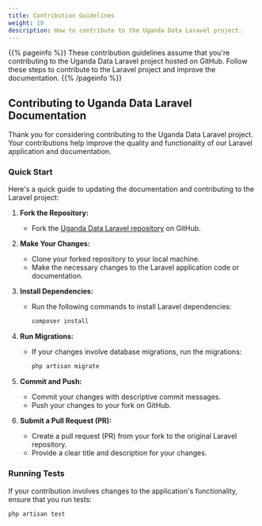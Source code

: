 ```yaml
---
title: Contribution Guidelines
weight: 10
description: How to contribute to the Uganda Data Laravel project.
---
```


{{% pageinfo %}}
These contribution guidelines assume that you're contributing to the Uganda Data Laravel project hosted on GitHub. Follow these steps to contribute to the Laravel project and improve the documentation.
{{% /pageinfo %}}

## Contributing to Uganda Data Laravel Documentation

Thank you for considering contributing to the Uganda Data Laravel project. Your contributions help improve the quality and functionality of our Laravel application and documentation.

### Quick Start

Here's a quick guide to updating the documentation and contributing to the Laravel project:

1. **Fork the Repository:**

   - Fork the [Uganda Data Laravel repository](https://github.com/Katznicho/ugandadistricts-laravel) on GitHub.

2. **Make Your Changes:**

   - Clone your forked repository to your local machine.
   - Make the necessary changes to the Laravel application code or documentation.

3. **Install Dependencies:**

   - Run the following commands to install Laravel dependencies:

     ```bash
     composer install
     ```

4. **Run Migrations:**

   - If your changes involve database migrations, run the migrations:

     ```bash
     php artisan migrate
     ```

5. **Commit and Push:**

   - Commit your changes with descriptive commit messages.
   - Push your changes to your fork on GitHub.

6. **Submit a Pull Request (PR):**
   - Create a pull request (PR) from your fork to the original Laravel repository.
   - Provide a clear title and description for your changes.

### Running Tests

If your contribution involves changes to the application's functionality, ensure that you run tests:

```bash
php artisan test
```

